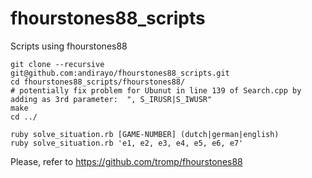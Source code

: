 # fhourstones88_scripts
Scripts using fhourstones88

```
git clone --recursive git@github.com:andirayo/fhourstones88_scripts.git
cd fhourstones88_scripts/fhourstones88/
# potentially fix problem for Ubunut in line 139 of Search.cpp by adding as 3rd parameter:  ", S_IRUSR|S_IWUSR"
make
cd ../

ruby solve_situation.rb [GAME-NUMBER] (dutch|german|english)
ruby solve_situation.rb 'e1, e2, e3, e4, e5, e6, e7'
```

Please, refer to
https://github.com/tromp/fhourstones88


